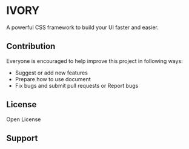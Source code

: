 # IVORY
A powerful CSS framework to build your UI faster and easier.

## Contribution
Everyone is encouraged to help improve this project in following ways:
* Suggest or add new features
* Prepare how to use document
* Fix bugs and submit pull requests or Report bugs

## License
Open License

## Support
